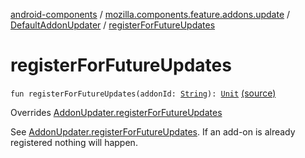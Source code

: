 [android-components](../../index.md) / [mozilla.components.feature.addons.update](../index.md) / [DefaultAddonUpdater](index.md) / [registerForFutureUpdates](./register-for-future-updates.md)

# registerForFutureUpdates

`fun registerForFutureUpdates(addonId: `[`String`](https://kotlinlang.org/api/latest/jvm/stdlib/kotlin/-string/index.html)`): `[`Unit`](https://kotlinlang.org/api/latest/jvm/stdlib/kotlin/-unit/index.html) [(source)](https://github.com/mozilla-mobile/android-components/blob/master/components/feature/addons/src/main/java/mozilla/components/feature/addons/update/AddonUpdater.kt#L148)

Overrides [AddonUpdater.registerForFutureUpdates](../-addon-updater/register-for-future-updates.md)

See [AddonUpdater.registerForFutureUpdates](../-addon-updater/register-for-future-updates.md). If an add-on is already registered nothing will happen.

